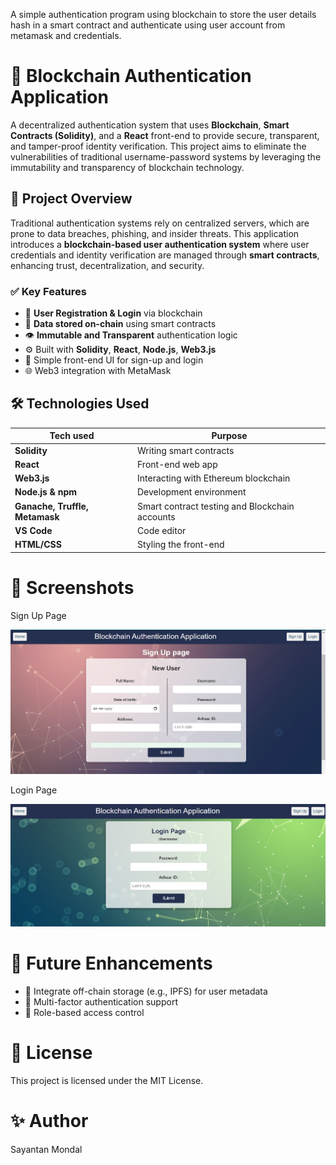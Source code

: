 
A simple authentication program using blockchain to store the user details hash in a smart contract and authenticate using user account from metamask and credentials.

# 🔐 Blockchain Authentication Application

A decentralized authentication system that uses **Blockchain**, **Smart Contracts (Solidity)**, and a **React** front-end to provide secure, transparent, and tamper-proof identity verification. This project aims to eliminate the vulnerabilities of traditional username-password systems by leveraging the immutability and transparency of blockchain technology.

## 🚀 Project Overview

Traditional authentication systems rely on centralized servers, which are prone to data breaches, phishing, and insider threats. This application introduces a **blockchain-based user authentication system** where user credentials and identity verification are managed through **smart contracts**, enhancing trust, decentralization, and security.

### ✅ Key Features

- 🔐 **User Registration & Login** via blockchain
- 🧾 **Data stored on-chain** using smart contracts
- 👁️ **Immutable and Transparent** authentication logic
- ⚙️ Built with **Solidity**, **React**, **Node.js**, **Web3.js**
- 📄 Simple front-end UI for sign-up and login
- 🌐 Web3 integration with MetaMask


## 🛠️ Technologies Used

| Tech used | Purpose |
|------------|---------|
| **Solidity** | Writing smart contracts |
| **React** | Front-end web app |
| **Web3.js** | Interacting with Ethereum blockchain |
| **Node.js & npm** | Development environment |
| **Ganache, Truffle, Metamask** | Smart contract testing and Blockchain accounts |
| **VS Code** | Code editor |
| **HTML/CSS** | Styling the front-end |

# 📸 Screenshots
Sign Up Page

![signup](screenshots/signup.jpg)

Login Page     

![login](screenshots/login.jpg)

# 📌 Future Enhancements

- 🔄 Integrate off-chain storage (e.g., IPFS) for user metadata
- 🔑 Multi-factor authentication support
- 🧠 Role-based access control

# 📄 License
This project is licensed under the MIT License.

# ✨ Author
Sayantan Mondal
